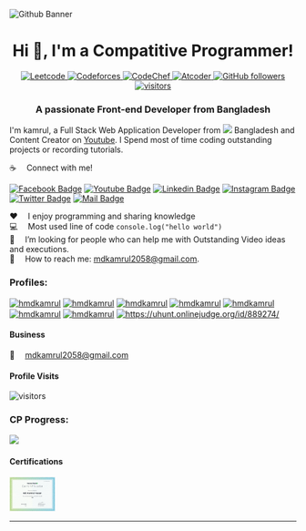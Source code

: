 ![Github Banner](https://github.com/hmdkamrul/assets/blob/main/github-banner-update.jpg)

 <h1 align="center">Hi 👋, I'm a Compatitive Programmer!</h1>
 
 <p align="center">
  <a href="https://leetcode.com/hmdkamrul/">
    <img src="https://cp-badges.deta.dev/leetcode/hmdkamrul" alt="Leetcode" />
  </a>
  <a href="https://codeforces.com/profile/hmdkamrul">
    <img src="https://cp-badges.deta.dev/codeforces/hmdkamrul" alt="Codeforces" />
  </a>
  <a href="https://codechef.com/users/hmdkamrul/">
    <img src="https://cp-badges.deta.dev/codechef/hmdkamrul" alt="CodeChef" />
  </a>
  <a href="https://atcoder.jp/users/hmdkamrul/">
   <img src="https://cp-badges.deta.dev/atcoder/aburifat" alt="Atcoder" />
  </a>
  <a href="https://github.com/hmdkamrul?tab=followers">
    <img alt="GitHub followers" src="https://img.shields.io/github/followers/hmdkamrul?color=green&logo=github">
  </a>
  <a href="https://github.com/hmdkamrul/">
    <img src="https://komarev.com/ghpvc/?username=hmdkamrul" alt="visitors" />
  </a>
</p>


<h3 align="center">A passionate Front-end Developer from Bangladesh</h3>

I'm kamrul, a Full Stack Web Application Developer from <img src="assets/bangladesh.png" width="18"/> Bangladesh and Content Creator on [Youtube](https://youtube.com/). I Spend most of time coding outstanding projects or recording tutorials.

:coffee: &emsp;Connect with me!

[![Facebook Badge](https://img.shields.io/badge/Facebook-1877F2?style=for-the-badge&logo=facebook&logoColor=white)](https://facebook.com/coderskamrul) [![Youtube Badge](https://img.shields.io/badge/YouTube-FF0000?style=for-the-badge&logo=youtube&logoColor=white)](https://youtube.com/) [![Linkedin Badge](https://img.shields.io/badge/LinkedIn-0077B5?style=for-the-badge&logo=linkedin&logoColor=white)](https://www.linkedin.com/in/coderskamrul/) [![Instagram Badge](https://img.shields.io/badge/Instagram-E4405F?style=for-the-badge&logo=instagram&logoColor=white)](https://instagram.com/coderskamrul) [![Twitter Badge](https://img.shields.io/badge/Twitter-1DA1F2?style=for-the-badge&logo=twitter&logoColor=white)](https://twitter.com/coderskamrul) [![Mail Badge](https://img.shields.io/badge/Gmail-D14836?style=for-the-badge&logo=gmail&logoColor=white)](mailto:mdkamrul2058@gmail.com)

:hearts: &emsp;I enjoy programming and sharing knowledge <br/>
:computer: &emsp;Most used line of code `console.log("hello world")` <br/>
🤔 &emsp;I’m looking for people who can help me with Outstanding Video ideas and executions.<br/>
:e-mail: &emsp;How to reach me: mdkamrul2058@gmail.com.<br/>

### Profiles:
<p align="left">
<a href="https://codeforces.com/profile/hmdkamrul/" target="blank"><img align="center" src="https://github.com/hmdkamrul/assets/blob/main/lightoj.png" alt="hmdkamrul" height="50" width="50" /></a>
  <a href="https://leetcode.com/hmdkamrul/" target="blank"><img align="center" src="https://github.com/hmdkamrul/assets/blob/main/leetcode.png" alt="hmdkamrul" height="50" width="50" /></a>
  <a href="https://codechef.com/users/hmdkamrul/" target="blank"><img align="center" src="https://github.com/hmdkamrul/assets/blob/main/codechef.png" alt="hmdkamrul" height="50" width="50" /></a>
  <a href="https://lightoj.com/user/hmdkamrul/" target="blank"><img align="center" src="https://github.com/hmdkamrul/assets/blob/main/lightoj.png" alt="hmdkamrul" height="50" width="50" /></a>
  <a href="https://www.hackerrank.com/hmdkamrul/" target="blank"><img align="center" src="https://github.com/hmdkamrul/assets/blob/main/hackerrank.png" alt="hmdkamrul" height="50" width="50" /></a>
  <a href="https://atcoder.jp/users/hmdkamrul/" target="blank"><img align="center" src="https://github.com/hmdkamrul/assets/blob/main/atcoder.png" alt="hmdkamrul" height="50" width="50" /></a>
  <a href="https://spoj.com/users/hmdkamrul/" target="blank"><img align="center" src="https://github.com/hmdkamrul/assets/blob/main/spoj.jpeg" alt="hmdkamrul" height="50" width="50" /></a>
  <a href="https://uhunt.onlinejudge.org/id/889274/" target="blank"><img align="center" src="https://github.com/hmdkamrul/assets/blob/main/uvaoj.png" alt="https://uhunt.onlinejudge.org/id/889274/" height="50" width="50" /></a>
</p>

#### Business

:email: &emsp;mdkamrul2058@gmail.com

#### Profile Visits

![visitors](https://visitor-badge.glitch.me/badge?page_id=hmdkamrul.hmdkamrul)

### CP Progress:

<p float="left">
<img height="273em" src="https://leetcard.jacoblin.cool/hmdkamrul?theme=light&font=Karma&ext=contest" />
</p>

#### Certifications

<code><img height= "60" alt="certified scrum master" src="https://github.com/coderskamrul/assets/blob/main/CSS%20Certificate.png"></code>

---

